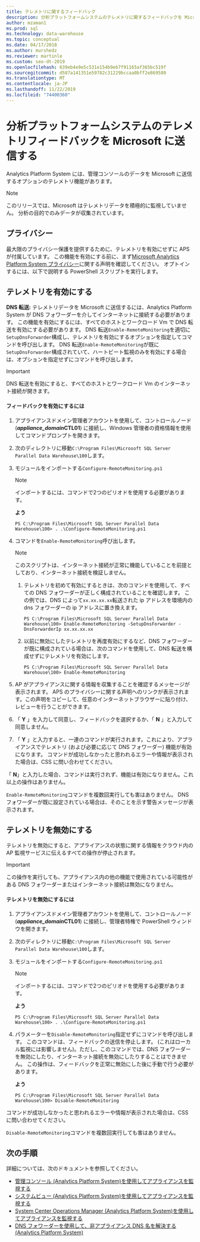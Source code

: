 ```yaml
---
title: テレメトリに関するフィードバック
description: 分析プラットフォームシステムのテレメトリに関するフィードバックを Microsoft に送信します。
author: mzaman1
ms.prod: sql
ms.technology: data-warehouse
ms.topic: conceptual
ms.date: 04/17/2018
ms.author: murshedz
ms.reviewer: martinle
ms.custom: seo-dt-2019
ms.openlocfilehash: 639eb4e9e5c531e154b9eb7f91165af365bc519f
ms.sourcegitcommit: d587a141351e59782c31229bccaa0bff2e869580
ms.translationtype: MT
ms.contentlocale: ja-JP
ms.lasthandoff: 11/22/2019
ms.locfileid: "74400360"
---
```

# <a name="send-telemetry-feedback-to-microsoft-for-analytics-platform-system"></a>分析プラットフォームシステムのテレメトリフィードバックを Microsoft に送信する
Analytics Platform System には、管理コンソールのデータを Microsoft に送信するオプションのテレメトリ機能があります。 
  
> [!NOTE]  
> このリリースでは、Microsoft はテレメトリデータを積極的に監視していません。 分析の目的でのみデータが収集されています。  
  
## <a name="privacy"></a>プライバシー  
最大限のプライバシー保護を提供するために、テレメトリを有効にせずに APS が付属しています。 この機能を有効にする前に、まず[Microsoft Analytics Platform System プライバシー](https://go.microsoft.com/fwlink/?LinkId=400902)に関する声明を確認してください。 オプトインするには、以下で説明する PowerShell スクリプトを実行します。  
  
## <a name="enable"></a>テレメトリを有効にする  
**DNS 転送:** テレメトリデータを Microsoft に送信するには、Analytics Platform System が DNS フォワーダーを介してインターネットに接続する必要があります。 この機能を有効にするには、すべてのホストとワークロード Vm で DNS 転送を有効にする必要があります。 DNS 転送`Enable-RemoteMonitoring`を適切に`SetupDnsForwarder`構成し、テレメトリを有効にするオプションを指定してコマンドを呼び出します。 DNS 転送`Enable-RemoteMonitoring`が既に`SetupDnsForwarder`構成されていて、ハートビート監視のみを有効にする場合は、オプションを指定せずにコマンドを呼び出します。  
  
> [!IMPORTANT]  
> DNS 転送を有効にすると、すべてのホストとワークロード Vm のインターネット接続が開きます。  
  
#### <a name="to-enable-feedback"></a>フィードバックを有効にするには  
  
1.  アプライアンスドメイン管理者アカウントを使用して、コントロールノード (<strong>*appliance_domain*CTL01</strong>) に接続し、Windows 管理者の資格情報を使用してコマンドプロンプトを開きます。  
  
2.  次のディレクトリに移動`C:\Program Files\Microsoft SQL Server Parallel Data Warehouse\100`します。  
  
3.  モジュールをインポートする`Configure-RemoteMonitoring.ps1`  
  
    > [!NOTE]  
    > インポートするには、コマンドで2つのピリオドを使用する必要があります。  
  
    **よう**  
  
    ```  
    PS C:\Program Files\Microsoft SQL Server Parallel Data Warehouse\100> . .\Configure-RemoteMonitoring.ps1  
    ```  
  
4.  コマンドを`Enable-RemoteMonitoring`呼び出します。  
  
    > [!NOTE]  
    > このスクリプトは、インターネット接続が正常に機能していることを前提としており、インターネット接続を検証しません。  
  
    1.  テレメトリを初めて有効にするときは、次のコマンドを使用して、すべての DNS フォワーダーが正しく構成されていることを確認します。 この例では、DNS によって`xx.xx.xx.xx`転送された ip アドレスを環境内の dns フォワーダーの ip アドレスに置き換えます。  
  
        ```  
        PS C:\Program Files\Microsoft SQL Server Parallel Data Warehouse\100> Enable-RemoteMonitoring -SetupDnsForwarder -DnsForwarderIp xx.xx.xx.xx  
        ```  
  
    2.  以前に無効にしたテレメトリを再度有効にするなど、DNS フォワーダーが既に構成されている場合は、次のコマンドを使用して、DNS 転送を構成せずにテレメトリを有効にします。  
  
        ```  
        PS C:\Program Files\Microsoft SQL Server Parallel Data Warehouse\100> Enable-RemoteMonitoring  
        ```  
  
5.  AP がアプライアンスに関する情報を収集することを確認するメッセージが表示されます。 APS のプライバシーに関する声明へのリンクが表示されます。この声明をコピーして、任意のインターネットブラウザーに貼り付け、レビューを行うことができます。  
  
6.  「 **Y** 」を入力して同意し、フィードバックを選択するか、「 **N** 」と入力して同意しません。  
  
7.  「 **Y** 」と入力すると、一連のコマンドが実行されます。これにより、アプライアンスでテレメトリ (および必要に応じて DNS フォワーダー) 機能が有効になります。 コマンドが成功しなかったと思われるエラーや情報が表示された場合は、CSS に問い合わせてください。  
  
「 **N**」と入力した場合、コマンドは実行されず、機能は有効になりません。これ以上の操作はありません。  
  
`Enable-RemoteMonitoring`コマンドを複数回実行しても害はありません。 DNS フォワーダーが既に設定されている場合は、そのことを示す警告メッセージが表示されます。  
  
## <a name="disable"></a>テレメトリを無効にする  
テレメトリを無効にすると、アプライアンスの状態に関する情報をクラウド内の AP 監視サービスに伝えるすべての操作が停止されます。  
  
> [!IMPORTANT]  
> この操作を実行しても、アプライアンス内の他の機能で使用されている可能性がある DNS フォワーダーまたはインターネット接続は無効になりません。  
  
#### <a name="to-disable-telemetry"></a>テレメトリを無効にするには  
  
1.  アプライアンスドメイン管理者アカウントを使用して、コントロールノード (<strong>*appliance_domain*CTL01</strong>) に接続し、管理者特権で PowerShell ウィンドウを開きます。  
  
2.  次のディレクトリに移動`C:\Program Files\Microsoft SQL Server Parallel Data Warehouse\100`します。  
  
3.  モジュールをインポートする`Configure-RemoteMonitoring.ps1`  
  
    > [!NOTE]  
    > インポートするには、コマンドで2つのピリオドを使用する必要があります。  
  
    **よう**  
  
    ```  
    PS C:\Program Files\Microsoft SQL Server Parallel Data Warehouse\100> . .\Configure-RemoteMonitoring.ps1  
    ```  
  
4.  パラメーターを`Disable-RemoteMonitoring`指定せずにコマンドを呼び出します。 このコマンドは、フィードバックの送信を停止します。 (これはローカル監視には影響しません)。ただし、このコマンドでは、DNS フォワーダーを無効にしたり、インターネット接続を無効にしたりすることはできません。 この操作は、フィードバックを正常に無効にした後に手動で行う必要があります。  
  
    **よう**  
  
    ```  
    PS C:\Program Files\Microsoft SQL Server Parallel Data Warehouse\100> Disable-RemoteMonitoring  
    ```  
  
コマンドが成功しなかったと思われるエラーや情報が表示された場合は、CSS に問い合わせてください。  
  
`Disable-RemoteMonitoring`コマンドを複数回実行しても害はありません。  
  
## <a name="next-steps"></a>次の手順
詳細については、次のドキュメントを参照してください。
- [管理コンソール &#40;Analytics Platform System&#41;を使用してアプライアンスを監視する](monitor-the-appliance-by-using-the-admin-console.md)  
- [システムビュー &#40;Analytics Platform System&#41;を使用してアプライアンスを監視する](monitor-the-appliance-by-using-system-views.md)  
- [System Center Operations Manager &#40;Analytics Platform System&#41;を使用してアプライアンスを監視する](monitor-the-appliance-by-using-system-center-operations-manager.md)  
- [DNS フォワーダーを使用して、非アプライアンス DNS 名を解決する &#40;Analytics Platform System&#41;](use-a-dns-forwarder-to-resolve-non-appliance-dns-names.md)  
  
